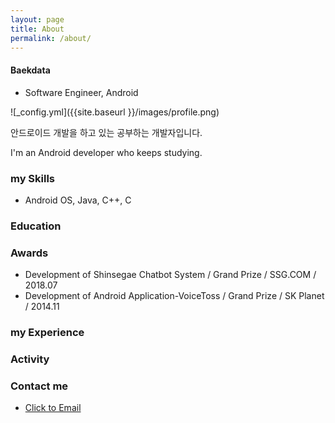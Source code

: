 ```yaml
---
layout: page
title: About
permalink: /about/
---
```


#### Baekdata
* Software Engineer, Android


![_config.yml]({{site.baseurl }}/images/profile.png)

안드로이드 개발을 하고 있는 공부하는 개발자입니다.

I'm an Android developer who keeps studying.



### my Skills
* Android OS, Java, C++, C



### Education



### Awards
* Development of Shinsegae Chatbot System / Grand Prize / SSG.COM / 2018.07
* Development of Android Application-VoiceToss / Grand Prize / SK Planet / 2014.11




### my Experience



### Activity



### Contact me

* [Click to Email](mailto:wowterry9044@gmail.com)
